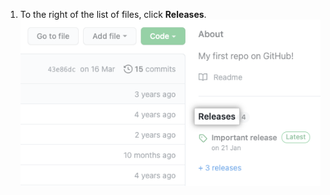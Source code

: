 1. To the right of the list of files, click **Releases**. ![Seção de versões na barra lateral direita](/assets/images/help/releases/release-link.png)
